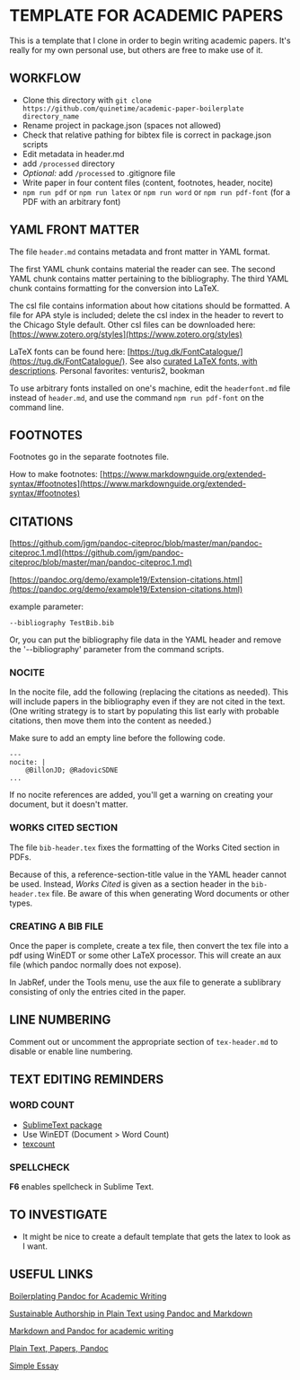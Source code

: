 # TEMPLATE FOR ACADEMIC PAPERS

This is a template that I clone in order to begin writing academic papers.  It's really for my own personal use, but others are free to make use of it.

## WORKFLOW

- Clone this directory with `git clone https://github.com/quinetime/academic-paper-boilerplate directory_name`
- Rename project in package.json (spaces not allowed)
- Check that relative pathing for bibtex file is correct in package.json scripts
- Edit metadata in header.md
- add `/processed` directory
- *Optional:* add `/processed` to .gitignore file
- Write paper in four content files (content, footnotes, header, nocite)
- `npm run pdf` or `npm run latex` or `npm run word` or `npm run pdf-font` (for a PDF with an arbitrary font)

## YAML FRONT MATTER

The file `header.md` contains metadata and front matter in YAML format.  

The first YAML chunk contains material the reader can see.  The second YAML chunk contains matter pertaining to the bibliography.  The third YAML chunk contains formatting for the conversion into LaTeX.

The csl file contains information about how citations should be formatted.  A file for APA style is included; delete the csl index in the header to revert to the Chicago Style default. Other csl files can be downloaded here: [https://www.zotero.org/styles](https://www.zotero.org/styles)

LaTeX fonts can be found here: [https://tug.dk/FontCatalogue/](https://tug.dk/FontCatalogue/). See also [curated LaTeX fonts, with descriptions](https://r2src.github.io/top10fonts/).  Personal favorites: venturis2, bookman

To use arbitrary fonts installed on one's machine, edit the `headerfont.md` file instead of `header.md`, and use the command `npm run pdf-font` on the command line.

## FOOTNOTES

Footnotes go in the separate footnotes file.

How to make footnotes: [https://www.markdownguide.org/extended-syntax/#footnotes](https://www.markdownguide.org/extended-syntax/#footnotes)


## CITATIONS

[https://github.com/jgm/pandoc-citeproc/blob/master/man/pandoc-citeproc.1.md](https://github.com/jgm/pandoc-citeproc/blob/master/man/pandoc-citeproc.1.md)

[https://pandoc.org/demo/example19/Extension-citations.html](https://pandoc.org/demo/example19/Extension-citations.html)

example parameter: 

`--bibliography TestBib.bib`

Or, you can put the bibliography file data in the YAML header and remove the '--bibliography' parameter from the command scripts.

### NOCITE

In the nocite file, add the following (replacing the citations as needed). This will include papers in the bibliography even if they are not cited in the text.  (One writing strategy is to start by populating this list early with probable citations, then move them into the content as needed.)

Make sure to add an empty line before the following code.


```
---
nocite: |
	@BillonJD; @RadovicSDNE
...
```
If no nocite references are added, you'll get a warning on creating your document, but it doesn't matter.

### WORKS CITED SECTION

The file `bib-header.tex` fixes the formatting of the Works Cited section in PDFs.  

Because of this, a reference-section-title value in the YAML header cannot be used.  Instead, *Works Cited* is given as a section header in the `bib-header.tex` file.  Be aware of this when generating Word documents or other types.

### CREATING A BIB FILE

Once the paper is complete, create a tex file, then convert the tex file into a pdf using WinEDT or some other LaTeX processor.  This will create an aux file (which pandoc normally does not expose). 

In JabRef, under the Tools menu, use the aux file to generate a sublibrary consisting of only the entries cited in the paper.

## LINE NUMBERING

Comment out or uncomment the appropriate section of `tex-header.md` to disable or enable line numbering.




## TEXT EDITING REMINDERS

### WORD COUNT

- [SublimeText package](https://github.com/kevinstadler/SublimeLaTeXWordCount)
- Use WinEDT (Document > Word Count)
- [texcount](https://app.uio.no/ifi/texcount/index.html)




### SPELLCHECK

**F6** enables spellcheck in Sublime Text.




## TO INVESTIGATE

- It might be nice to create a default template that gets the latex to look as I want.



## USEFUL LINKS

[Boilerplating Pandoc for Academic Writing](https://www.soimort.org/notes/161117/)

[Sustainable Authorship in Plain Text using Pandoc and Markdown](https://programminghistorian.org/en/lessons/sustainable-authorship-in-plain-text-using-pandoc-and-markdown)

[Markdown and Pandoc for academic writing](http://arthurcgusmao.com/academia/2018/01/27/markdown-pandoc.html)

[Plain Text, Papers, Pandoc](https://kieranhealy.org/blog/archives/2014/01/23/plain-text/)

[Simple Essay](https://github.com/plain-plain-text/simple-essay)
